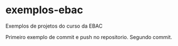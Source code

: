 # exemplos-ebac
Exemplos de projetos do curso da EBAC

Primeiro exemplo de commit e push no repositorio.
Segundo commit.
